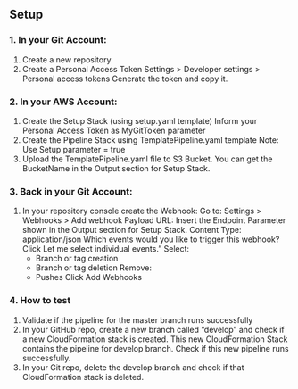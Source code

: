 

## Setup

### 1. In your Git Account:
1. Create a new repository
2. Create a Personal Access Token 
   Settings > Developer settings > Personal access tokens
   Generate the token and copy it.

### 2. In your AWS Account:
1. Create the Setup Stack (using setup.yaml template)
   Inform your Personal Access Token as MyGitToken parameter
2. Create the Pipeline Stack using TemplatePipeline.yaml template
   Note: Use Setup parameter = true
3. Upload the TemplatePipeline.yaml file to S3 Bucket. You can get the BucketName in the Output section for Setup Stack. 

### 3. Back in your Git Account:
1. In your repository console create the Webhook:
   Go to: Settings > Webhooks > Add webhook
   Payload URL: Insert the Endpoint Parameter shown in the Output section for Setup Stack. 
   Content Type: application/json
   Which events would you like to trigger this webhook? Click Let me select individual events.”
   Select: 
    - Branch or tag creation
    - Branch or tag deletion
   Remove:
    - Pushes
   Click Add Webhooks


### 4. How to test
1. Validate if the pipeline for the master branch runs successfully
2. In your GitHub repo, create a new branch called “develop” and check if a new CloudFormation stack is created.
   This new CloudFormation Stack contains the pipeline for develop branch.
   Check if this new pipeline runs successfully. 
3. In your Git repo, delete the develop branch  and check if that CloudFormation stack is deleted.
        

